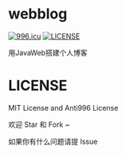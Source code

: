 # webblog
[![996.icu](https://img.shields.io/badge/link-996.icu-red.svg)](https://996.icu) 
[![LICENSE](https://img.shields.io/badge/license-Anti%20996-blue.svg)](https://github.com/996icu/996.ICU/blob/master/LICENSE)

用JavaWeb搭建个人博客

# LICENSE
MIT License and Anti996 License

欢迎 Star 和 Fork ~

如果你有什么问题请提 Issue
